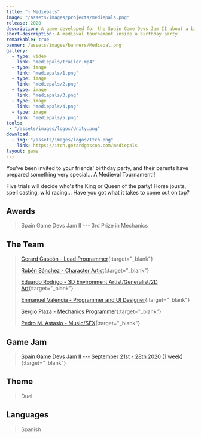 ```yaml
---
title: "⚔️ Mediepals"
image: "/assets/images/projects/mediepals.png"
release: 2020
description: A game developed for the Spain Game Devs Jam II about a birthday party with a "medieval" tournament inside it.
short-description: A medieval tournament inside a birthday party.
remarkable: true
banner: /assets/images/banners/Mediepal.png
gallery:
  - type: video
    link: "mediepals/trailer.mp4"
  - type: image
    link: "mediepals/1.png"
  - type: image
    link: "mediepals/2.png"
  - type: image
    link: "mediepals/3.png"
  - type: image
    link: "mediepals/4.png"
  - type: image
    link: "mediepals/5.png"
tools:
 - "/assets/images/logos/Unity.png"
download:
  - img: "/assets/images/logos/Itch.png"
    link: https://itch.gerardgascon.com/mediepals
layout: game
---
```


You've been invited to your friends' birthday party, and their parents have prepared something very special... A Medieval Tournament!!

Five trials will decide who's the King or Queen of the party! Horse jousts, spell casting, wild racing... Have you got what it takes to come out on top?

## Awards

> Spain Game Devs Jam II --- 3rd Prize in Mechanics

## The Team

> [Gerard Gascón - Lead Programmer](https://twitter.com/G_of_Geri/){:target="_blank"}
>
> [Rubén Sánchez - Character Artist](https://www.artstation.com/rubens_3d_spain/){:target="_blank"}
>
> [Eduardo Rodrigo - 3D Environment Artist/Generalist/2D Art](https://www.artstation.com/eddhaur/){:target="_blank"}
>
> [Enmanuel Valencia - Programmer and UI Designer](https://twitter.com/asdenmanuel/){:target="_blank"}
>
> [Sergio Plaza - Mechanics Programmer](https://twitter.com/heyImsergio__/){:target="_blank"}
>
> [Pedro M. Astasio - Music/SFX](https://twitter.com/Pedro_Astasio/){:target="_blank"}

## Game Jam

> [Spain Game Devs Jam II --- September 21st - 28th 2020 (1 week)](https://itch.io/jam/spain-game-devs-jam-ii/){:target="_blank"}

## Theme

> Duel

## Languages

> Spanish
